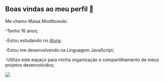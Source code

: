 ## Boas vindas ao meu perfil 💜

Me chamo Maisa Modtkowski.

-Tenho 16 anos;

-Estou estudando no [Alura](https://www.alura.com.br);

-Estou me desenvolvendo na Linguagem JavaScript;

-Utilizo este espaço para minha organização e compartilhamento de meus projetos desenvolvidos;

![](https://tenor.com/bIDGv.gif)
